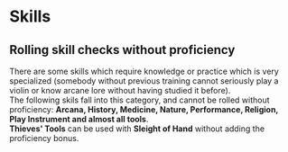 # Skills
## Rolling skill checks without proficiency 
There are some skills which require knowledge or practice which is very specialized (somebody without previous training cannot seriously play a violin or know arcane lore without having studied it before).  
The following skils fall into this category, and cannot be rolled without proficiency: **Arcana, History, Medicine, Nature, Performance, Religion, Play Instrument and almost all tools**.  
**Thieves' Tools** can be used with **Sleight of Hand** without adding the proficiency bonus.
